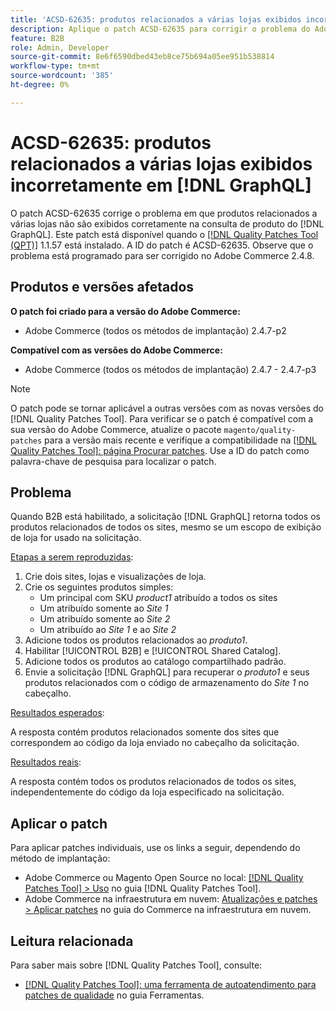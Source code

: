 ```yaml
---
title: 'ACSD-62635: produtos relacionados a várias lojas exibidos incorretamente no [!DNL GraphQL]'
description: Aplique o patch ACSD-62635 para corrigir o problema do Adobe Commerce em que os produtos relacionados a várias lojas não são exibidos corretamente na consulta de produto do  [!DNL GraphQL] .
feature: B2B
role: Admin, Developer
source-git-commit: 8e6f6590dbed43eb8ce75b694a05ee951b538814
workflow-type: tm+mt
source-wordcount: '385'
ht-degree: 0%

---
```


# ACSD-62635: produtos relacionados a várias lojas exibidos incorretamente em [!DNL GraphQL]

O patch ACSD-62635 corrige o problema em que produtos relacionados a várias lojas não são exibidos corretamente na consulta de produto do [!DNL GraphQL]. Este patch está disponível quando o [[!DNL Quality Patches Tool (QPT)]](https://experienceleague.adobe.com/docs/commerce-operations/tools/quality-patches-tool/usage.html?lang=pt-BR) 1.1.57 está instalado. A ID do patch é ACSD-62635. Observe que o problema está programado para ser corrigido no Adobe Commerce 2.4.8.

## Produtos e versões afetados

**O patch foi criado para a versão do Adobe Commerce:**

* Adobe Commerce (todos os métodos de implantação) 2.4.7-p2

**Compatível com as versões do Adobe Commerce:**

* Adobe Commerce (todos os métodos de implantação) 2.4.7 - 2.4.7-p3

>[!NOTE]
>
>O patch pode se tornar aplicável a outras versões com as novas versões do [!DNL Quality Patches Tool]. Para verificar se o patch é compatível com a sua versão do Adobe Commerce, atualize o pacote `magento/quality-patches` para a versão mais recente e verifique a compatibilidade na [[!DNL Quality Patches Tool]: página Procurar patches](https://experienceleague.adobe.com/tools/commerce-quality-patches/index.html?lang=pt-BR). Use a ID do patch como palavra-chave de pesquisa para localizar o patch.

## Problema

Quando B2B está habilitado, a solicitação [!DNL GraphQL] retorna todos os produtos relacionados de todos os sites, mesmo se um escopo de exibição de loja for usado na solicitação.

<u>Etapas a serem reproduzidas</u>:

1. Crie dois sites, lojas e visualizações de loja.
1. Crie os seguintes produtos simples:
   * Um principal com SKU *product1* atribuído a todos os sites
   * Um atribuído somente ao *Site 1*
   * Um atribuído somente ao *Site 2*
   * Um atribuído ao *Site 1* e ao *Site 2*
1. Adicione todos os produtos relacionados ao *produto1*.
1. Habilitar [!UICONTROL B2B] e [!UICONTROL Shared Catalog].
1. Adicione todos os produtos ao catálogo compartilhado padrão.
1. Envie a solicitação [!DNL GraphQL] para recuperar o *produto1* e seus produtos relacionados com o código de armazenamento do *Site 1* no cabeçalho.

<u>Resultados esperados</u>:

A resposta contém produtos relacionados somente dos sites que correspondem ao código da loja enviado no cabeçalho da solicitação.

<u>Resultados reais</u>:

A resposta contém todos os produtos relacionados de todos os sites, independentemente do código da loja especificado na solicitação.

## Aplicar o patch

Para aplicar patches individuais, use os links a seguir, dependendo do método de implantação:

* Adobe Commerce ou Magento Open Source no local: [[!DNL Quality Patches Tool] > Uso](/help/tools/quality-patches-tool/usage.md) no guia [!DNL Quality Patches Tool].
* Adobe Commerce na infraestrutura em nuvem: [Atualizações e patches > Aplicar patches](https://experienceleague.adobe.com/docs/commerce-cloud-service/user-guide/develop/upgrade/apply-patches.html?lang=pt-BR) no guia do Commerce na infraestrutura em nuvem.

## Leitura relacionada

Para saber mais sobre [!DNL Quality Patches Tool], consulte:

* [[!DNL Quality Patches Tool]: uma ferramenta de autoatendimento para patches de qualidade](/help/tools/quality-patches-tool/quality-patches-tool-to-self-serve-quality-patches.md) no guia Ferramentas.
